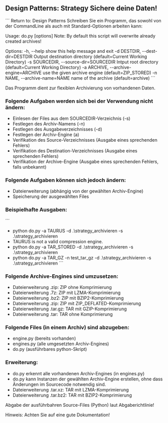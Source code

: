 ## Design Patterns: Strategy Sichere deine Daten!

´´´
Return to: Design Patterns
Schreiben Sie ein Programm, das sowohl von der CommandLine als auch mit Standard-Optionen arbeiten kann:

Usage: do.py [options]
Note: By default this script will overwrite already created archives!

Options:
  -h, --help            show this help message and exit
  -d DESTDIR, --dest-dir=DESTDIR
                        Output destination directory (default=Current Working
                        Directory)
  -s SOURCEDIR, --source-dir=SOURCEDIR
                        Intput root directory (default=Current Working
                        Directory)
  -a ARCHIVE, --archive-engine=ARCHIVE
                        use the given archive engine (default=ZIP_STORED)
  -n NAME, --archive-name=NAME
                        name of the archive (default=archive)
´´´

Das Programm dient zur flexiblen Archivierung von vorhandenen Daten.

### Folgende Aufgaben werden sich bei der Verwendung nicht ändern:
* Einlesen der Files aus dem SOURCEDIR-Verzeichnis (-s)
* Festlegen des Archiv-Namens (-n)
* Festlegen des Ausgabeverzeichnisses (-d)
* Festlegen der Archiv-Engine (a)
* Verifikation des Source-Verzeichnisses (Ausgabe eines sprechenden Fehlers)
* Verifikation des Destination-Verzeichnisses (Ausgabe eines sprechenden Fehlers)
* Verifikation der Archive-Engine (Ausgabe eines sprechenden Fehlers, falls unbekannt)

### Folgende Aufgaben können sich jedoch ändern:
* Dateierweiterung (abhängig von der gewählten Archiv-Engine)
* Speicherung der ausgewählten Files

### Beispielhafte Ausgaben:
´´´
- python do.py -a TAURUS -d .\strategy_archivieren -s .\strategy_archivieren
- TAURUS is not a valid compression engine.
- python do.py -a TAR_STORED -d .\strategy_archivieren -s .\strategy_archivieren
- python do.py -a TAR_GZ -n test_tar_gz -d .\strategy_archivieren -s .\strategy_archivieren
´´´

### Folgende Archive-Engines sind umzusetzen:
* Dateierweiterung .zip: ZIP ohne Komprimierung
* Dateierweiterung .7z: ZIP mit LZMA-Komprimierung
* Dateierweiterung .bz2: ZIP mit BZIP2-Komprimierung
* Dateierweiterung .zip: ZIP mit ZIP_DEFLATED-Komprimierung
* Dateierweiterung .tar.gz: TAR mit GZIP-Komprimierung
* Dateierweiterung .tar: TAR ohne Komprimierung

### Folgende Files (in einem Archiv) sind abzugeben:
* engine.py (bereits vorhanden)
* engines.py (alle umgesetzten Archiv-Engines)
* do.py (ausführbares python-Skript)

### Erweiterung:
* do.py erkennt alle vorhandenen Archiv-Engines (in engines.py)
* do.py kann Instanzen der gewählten Archiv-Engine erstellen, ohne dass Änderungen im Sourcecode notwendig sind.
* Dateierweiterung .tar.xz: TAR mit LZMA-Komprimierung
* Dateierweiterung .tar.bz2: TAR mit BZIP2-Komprimierung

Abgabe der ausführbahren Source-Files (Python) laut Abgaberichtlinie!

Hinweis: Achten Sie auf eine gute Dokumentation!